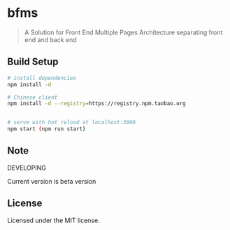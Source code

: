 # bfms

> A Solution for Front End Multiple Pages Architecture separating front end and back end

## Build Setup

``` bash
# install dependencies
npm install -d

# Chinese client
npm install -d --registry=https://registry.npm.taobao.org


# serve with hot reload at localhost:3000
npm start (npm run start)


```

## Note


DEVELOPING

Current version is beta version




## License

Licensed under the MIT license.



